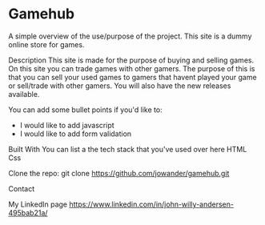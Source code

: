 # Gamehub

A simple overview of the use/purpose of the project.
This site is a dummy online store for games.

Description
This site is made for the purpose of buying and selling games. On this site you can trade games with other gamers.
The purpose of this is that you can sell your used games to gamers that havent played your game or sell/trade 
with other gamers. You will also have the new releases available.

You can add some bullet points if you'd like to:

* I would like to add javascript
* I would like to add form validation

Built With
You can list a the tech stack that you've used over here
HTML
Css


Clone the repo:
git clone https://github.com/jowander/gamehub.git


Contact

My LinkedIn page
https://www.linkedin.com/in/john-willy-andersen-495bab21a/

